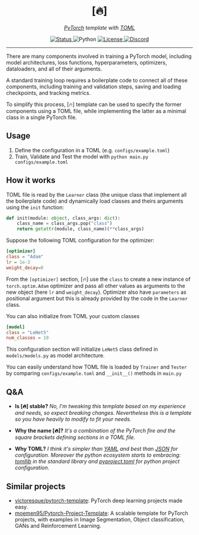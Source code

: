 <div align="center">
  <h1>[🔥]</h1>
  <p><em><a href="https://pytorch.org/">PyTorch</a> template with <a href="https://toml.io/">TOML</a></em></p>

  <a href="https://github.com/S1M0N38/pytorch-template/actions/workflows/main.yml">
    <img alt="Status" src="https://img.shields.io/github/actions/workflow/status/S1M0N38/pytorch-template/main.yml?label=train&amp;style=for-the-badge">
  </a>
  <a>
    <img alt="Python" src="https://img.shields.io/badge/python-3.10-blue?style=for-the-badge&amp;logo=python">
  </a>
  <a href="https://github.com/S1M0N38/pytorch-template/blob/main/LICENSE">
    <img alt="License" src="https://img.shields.io/github/license/S1M0N38/pytorch-template?style=for-the-badge&amp;color=ff69b4">
  </a>
  <a href="https://discord.com/users/S1M0N38#0317">
    <img alt="Discord" src="https://img.shields.io/static/v1?label=DISCORD&amp;message=DM&amp;color=blueviolet&amp;style=for-the-badge">
  </a>
</div>

-------------------------------------------------------------------------------

There are many components involved in training a PyTorch model, including model
architectures, loss functions, hyperparameters, optimizers, dataloaders, and
all of their arguments.

A standard training loop requires a boilerplate code to connect all of
these components, including training and validation steps, saving and loading
checkpoints, and tracking metrics.

To simplify this process, \[🔥\] template can be used to specify the former
components using a TOML file, while implementing the latter as a minimal class
in a single PyTorch file.

## Usage

1. Define the configuration in a TOML (e.g. `configs/example.toml`)
2. Train, Validate and Test the model with `python main.py configs/example.toml`

## How it works

TOML file is read by the `Learner` class (the unique class that implement all
the boilerplate code) and dynamically load classes and theirs arguments using
the `init` function:

```python
def init(module: object, class_args: dict):
    class_name = class_args.pop("class")
    return getattr(module, class_name)(**class_args)
```

Suppose the following TOML configuration for the optimizer:

```TOML
[optimizer]
class = "Adam"
lr = 1e-3
weight_decay=0
```

From the `[optimizer]` section, \[🔥\] use the `class` to create a new instance
of `torch.optim.Adam` optimizer and pass all other values as arguments to the
new object (here `lr` and `weight_decay`). Optimizer also have `parameters` as
positional argument but this is already provided by the code in the `Learner`
class.

You can also initialize from TOML your custom classes

```TOML
[model]
class = "LeNet5"
num_classes = 10
```

This configuration section will initialize `LeNet5` class defined in `models/models.py`
as model architecture.

You can easily understand how TOML file is loaded by `Trainer` and `Tester` by
comparing `configs/example.toml` and `__init__()` methods in `main.py`

## Q&A

- **Is \[🔥\] stable?**
  *No, I'm tweaking this template based on my experience and needs, so expect
  breaking changes. Nevertheless this is a template so you have heavily to modify
  to fit your needs.*

- **Why the name \[🔥\]?**
  *It's a combination of the PyTorch fire and the square brackets defining
  sections in a TOML file.*

- **Why TOML?**
  *I think it's simpler than [YAML](https://en.wikipedia.org/wiki/YAML) and best
  than [JSON](https://en.wikipedia.org/wiki/JSON) for configuration. Moreover the
  python ecosystem starts to embracing:
  [tomllib](https://docs.python.org/3/library/tomllib.html) in the standard
  library and
  [pyproject.toml](https://snarky.ca/what-the-heck-is-pyproject-toml/) for python
  project configuration.*

## Similar projects

- [victoresque/pytorch-template](https://github.com/victoresque/pytorch-template):
  PyTorch deep learning projects made easy.
- [moemen95/Pytorch-Project-Template](https://github.com/moemen95/Pytorch-Project-Template):
  A scalable template for PyTorch projects, with examples in Image Segmentation,
  Object classification, GANs and Reinforcement Learning.
